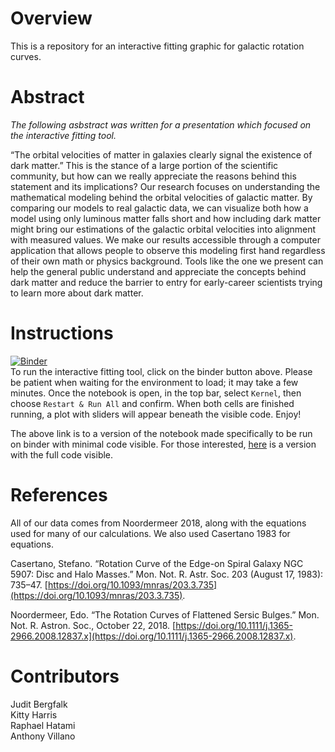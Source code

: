 # Overview
This is a repository for an interactive fitting graphic for galactic rotation curves.

# Abstract
*The following asbstract was written for a presentation which focused on the interactive fitting tool.*

“The orbital velocities of matter in galaxies clearly signal the existence of dark matter.” This is the stance of a large portion of the scientific community, but how can we really appreciate the reasons behind this statement and its implications? Our research focuses on understanding the mathematical modeling behind the orbital velocities of galactic matter.  By comparing our models to real galactic data, we can visualize both how a model using only luminous matter falls short and how including dark matter might bring our estimations of the galactic orbital velocities into alignment with measured values. We make our results accessible through a computer application that allows people to observe this modeling first hand regardless of their own math or physics background. Tools like the one we present can help the general public understand and appreciate the concepts behind dark matter and reduce the barrier to entry for early-career scientists trying to learn more about dark matter.

# Instructions
[![Binder](https://mybinder.org/badge_logo.svg)](https://mybinder.org/v2/gh/villano-lab/galactic-spin/master?filepath=galactic-spin-binder%2FNGC_5533%2FWidget_usingLibrary.ipynb)
<br /> To run the interactive fitting tool, click on the binder button above. Please be patient when waiting for the environment to load; it may take a few minutes. Once the notebook is open, in the top bar, select `Kernel`, then choose `Restart & Run All` and confirm. When both cells are finished running, a plot with sliders will appear beneath the visible code. Enjoy!

The above link is to a version of the notebook made specifically to be run on binder with minimal code visible.
For those interested, [here](https://mybinder.org/v2/gh/villano-lab/galactic-spin/master?filepath=galactic-spin-binder%2FNGC_5533%2FWidget-chi-squared-displayed.ipynb)
is a version with the full code visible.

# References
All of our data comes from Noordermeer 2018, along with the equations used for many of our calculations. We also used Casertano 1983 for equations.

Casertano, Stefano. “Rotation Curve of the Edge-on Spiral Galaxy NGC 5907: Disc and Halo Masses.” Mon. Not. R. Astr. Soc. 203 (August 17, 1983): 735–47. [https://doi.org/10.1093/mnras/203.3.735](https://doi.org/10.1093/mnras/203.3.735).

Noordermeer, Edo. “The Rotation Curves of Flattened Sersic Bulges.” Mon. Not. R. Astron. Soc., October 22, 2018. [https://doi.org/10.1111/j.1365-2966.2008.12837.x](https://doi.org/10.1111/j.1365-2966.2008.12837.x).


# Contributors
Judit Bergfalk  
Kitty Harris  
Raphael Hatami  
Anthony Villano  
